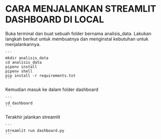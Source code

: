 # CARA MENJALANKAN STREAMLIT DASHBOARD DI LOCAL

Buka terminal dan buat sebuah folder bernama analisis_data. Lakukan langkah berikut untuk membuatnya dan menginstal kebutuhan untuk menjalankannya.
    
    ```
    mkdir analisis_data
    cd analisis_data
    pipenv install
    pipenv shell
    pip install -r requirements.txt
    ```

Kemudian masuk ke dalam folder dashboard
    
    ```
    cd dashboard
    ```

Terakhir jalankan streamlit
    
    ```
    streamlit run dashboard.py
    ```
